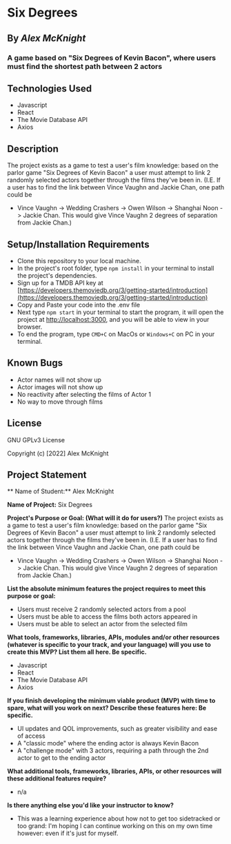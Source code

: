 # Six Degrees

## By _Alex McKnight_

### A game based on "Six Degrees of Kevin Bacon", where users must find the shortest path between 2 actors


## Technologies Used

* Javascript
* React
* The Movie Database API
* Axios

## Description

The project exists as a game to test a user's film knowledge: based on the parlor game "Six Degrees of Kevin Bacon" a user must attempt to link 2 randomly selected actors together through the films they've been in. (I.E. If a user has to find the link between Vince Vaughn and Jackie Chan, one path could be
- Vince Vaughn -> Wedding Crashers -> Owen Wilson -> Shanghai Noon -> Jackie Chan.
This would give Vince Vaughn 2 degrees of separation from Jackie Chan.)

## Setup/Installation Requirements

* Clone this repository to your local machine.
* In the project's root folder, type ```npm install``` in your terminal to install the project's dependencies.
* Sign up for a TMDB API key at [https://developers.themoviedb.org/3/getting-started/introduction](https://developers.themoviedb.org/3/getting-started/introduction)
* Copy and Paste your code into the .env file
* Next type ```npm start``` in your terminal to start the program, it will open the project at [http://localhost:3000](http://localhost:3000), and you will be able to view in your browser.
* To end the program, type ```CMD+C``` on MacOs or ```Windows+C``` on PC in your terminal.

## Known Bugs

* Actor names will not show up
* Actor images will not show up
* No reactivity after selecting the films of Actor 1
* No way to move through films

## License

GNU GPLv3 License

Copyright (c) [2022] Alex McKnight

## Project Statement

** Name of Student:** Alex McKnight

**Name of Project:** Six Degrees

**Project's Purpose or Goal: (What will it do for users?)**
The project exists as a game to test a user's film knowledge: based on the parlor game "Six Degrees of Kevin Bacon" a user must attempt to link 2 randomly selected actors together through the films they've been in. (I.E. If a user has to find the link between Vince Vaughn and Jackie Chan, one path could be
- Vince Vaughn -> Wedding Crashers -> Owen Wilson -> Shanghai Noon -> Jackie Chan.
This would give Vince Vaughn 2 degrees of separation from Jackie Chan.)

**List the absolute minimum features the project requires to meet this purpose or goal:**
- Users must receive 2 randomly selected actors from a pool
- Users must be able to access the films both actors appeared in
- Users must be able to select an actor from the selected film

**What tools, frameworks, libraries, APIs, modules and/or other resources (whatever is specific to your track, and your language) will you use to create this MVP? List them all here. Be specific.**
- Javascript
- React
- The Movie Database API
- Axios

**If you finish developing the minimum viable product (MVP) with time to spare, what will you work on next? Describe these features here: Be specific.**
- UI updates and QOL improvements, such as greater visibility and ease of access
- A "classic mode" where the ending actor is always Kevin Bacon
- A "challenge mode" with 3 actors, requiring a path through the 2nd actor to get to the ending actor

**What additional tools, frameworks, libraries, APIs, or other resources will these additional features require?**
- n/a

**Is there anything else you'd like your instructor to know?**
- This was a learning experience about how not to get too sidetracked or too grand: I'm hoping I can continue working on this on my own time however: even if it's just for myself.